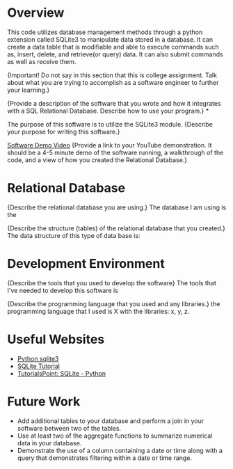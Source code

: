 # Overview
This code utilizes database management methods through a python extension called SQLite3 to manipulate data stored in a database. It can create a data table that is modifiable and able to execute commands such as, insert, delete, and retrieve(or query) data. It can also submit commands as well as receive them. 

{Important! Do not say in this section that this is college assignment. Talk about what you are trying to accomplish as a software engineer to further your learning.}

{Provide a description of the software that you wrote and how it integrates with a SQL Relational Database. Describe how to use your program.} *

The purpose of this software is to utilize the SQLite3 module. 
{Describe your purpose for writing this software.}

[Software Demo Video](http://youtube.link.goes.here)
{Provide a link to your YouTube demonstration. It should be a 4-5 minute demo of the software running, a walkthrough of the code, and a view of how you created the Relational Database.}

# Relational Database

{Describe the relational database you are using.}
The database I am using is the 

{Describe the structure (tables) of the relational database that you created.}
The data structure of this type of data base is: 

# Development Environment

{Describe the tools that you used to develop the software}
The tools that I've needed to develop this software is

{Describe the programming language that you used and any libraries.}
the programming language that I used is X with the libraries: x, y, z. 

# Useful Websites


- [Python sqlite3](https://docs.python.org/3.8/library/sqlite3.html#)
- [SQLite Tutorial](https://www.sqlitetutorial.net/)
- [TutorialsPoint: SQLite - Python](https://www.tutorialspoint.com/sqlite/sqlite_python.htm)


# Future Work

- Add additional tables to your database and perform a join in your software between two of the tables.
- Use at least two of the aggregate functions to summarize numerical data in your database.
- Demonstrate the use of a column containing a date or time along with a query that demonstrates filtering within a date or time range.